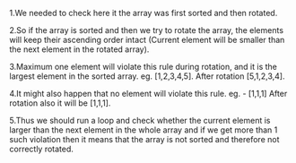 1.We needed to check here it the array was first sorted and then rotated.

2.So if the array is sorted and then we try to rotate the array, the elements will keep their ascending order intact (Current element will be smaller than the next element in the rotated array).

3.Maximum one element will violate this rule during rotation, and it is the largest element in the sorted array. eg. [1,2,3,4,5]. After rotation [5,1,2,3,4].

4.It might also happen that no element will violate this rule. eg. - [1,1,1] After rotation also it will be [1,1,1].

5.Thus we should run a loop and check whether the current element is larger than the next element in the whole array and if we get more than 1 such violation then it means that the array is not sorted and therefore not correctly rotated.
